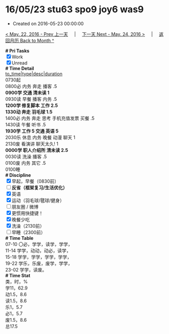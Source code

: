 # 16/05/23 stu63 spo9 joy6 was9

- Created on 2016-05-23 00:00:00

[< May. 22, 2016 - Prev 上一天](/lifelogs/2016/05/d22.md) &nbsp; &nbsp; | &nbsp; &nbsp; [下一天 Next - May. 24, 2016 >](/lifelogs/2016/05/d24.md) &nbsp; &nbsp; |  &nbsp; &nbsp; [返回月历 Back to Month ^](/lifelogs/2016/05/index.md)
<br/><div><b># Pri Tasks</b></div><div><input checked="true" type="checkbox"/>Work</div><div><input checked="true" type="checkbox"/>Unread</div><div><b># Time Detail</b></div><div><u>to_time|type|desc|duration</u></div><div>0730起</div><div>0800必 内务 奔走 播客 .5</div><div><b>0900学 交通 清未读 1</b></div><div>0930读 早餐 播客 内务 .5</div><div><b>1200学 修复脚本 工作 2.5</b></div><div><b>1330动 奔走 羽毛球 1.5</b></div><div>1400必 内务 奔走 思考 手机充值发票 买餐 .5</div><div>1430读 午餐 听书 .5</div><div><b>1930学 工作 5</b><b> 交通 英语 5</b></div><div>2030乐 休息 内务 晚餐 动漫 聊天 1</div><div>2130废 看演讲 聊天太久! 1</div><div><b>0000学 职人介绍所 清未读 2.5</b></div><div>0030读 洗澡 播客 .5</div><div>0100废 内务 其它 .5</div><div>0100睡</div><div><b># Discipline</b></div><div><input checked="true" type="checkbox"/>早起，早餐（0830前）</div><div><b><input type="checkbox"/></b><b>反省（框架复习/生活优化）</b></div><div><input checked="true" type="checkbox"/>英语</div><div><input checked="true" type="checkbox"/>运动（羽毛球/毽球/健身）</div><div><input type="checkbox"/>朋友圈 / 微博</div><div><input checked="true" type="checkbox"/>更惯用快捷键！</div><div><input checked="true" type="checkbox"/>晚餐少吃</div><div><input checked="true" type="checkbox"/>洗澡（2130前）</div><div><input type="checkbox"/>早睡（2300前）</div><div><b># Time Table</b></div><div>07-10 〇必，学学，读学，学学，</div><div>11-14 学学，动动，动必，读学，</div><div>15-18 学学，学学，学学，学学，</div><div>19-22 学乐，乐废，废学，学学，</div><div>23-02 学学，读废。</div><div><b># Time Stat</b></div><div>类，时，%</div><div>学11，62.9</div><div>动1.5，8.6</div><div>读1.5，8.6</div><div>乐1，5.7</div><div>必1，5.7</div><div>废1.5，8.6</div><div>总17.5</div>

